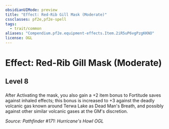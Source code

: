 ```yaml
---
obsidianUIMode: preview
title: "Effect: Red-Rib Gill Mask (Moderate)"
cssclasses: pf2e,pf2e-spell
tags:
  - trait/common
aliases: "Compendium.pf2e.equipment-effects.Item.2iR5uP6vgPzgKKNO"
license: OGL
---
```

# Effect: Red-Rib Gill Mask (Moderate)
## Level 8
### 






After Activating the mask, you also gain a +2 item bonus to Fortitude saves against inhaled effects; this bonus is increased to +3 against the deadly volcanic gas known around Terwa Lake as Dead Man's Breath, and possibly against other similar volcanic gases at the GM's discretion.

*Source: Pathfinder #171: Hurricane's Howl*
*OGL*